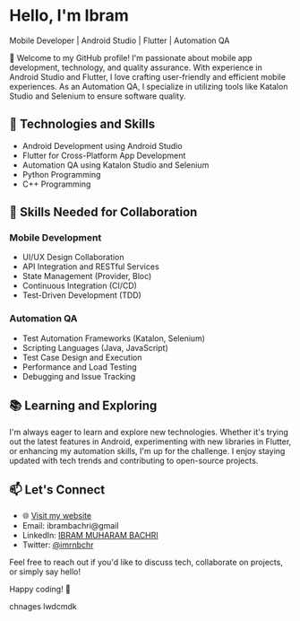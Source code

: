 # Hello, I'm Ibram

Mobile Developer | Android Studio | Flutter | Automation QA

👋 Welcome to my GitHub profile! I'm passionate about mobile app development, technology, and quality assurance. With experience in Android Studio and Flutter, I love crafting user-friendly and efficient mobile experiences. As an Automation QA, I specialize in utilizing tools like Katalon Studio and Selenium to ensure software quality.

## 🚀 Technologies and Skills

- Android Development using Android Studio
- Flutter for Cross-Platform App Development
- Automation QA using Katalon Studio and Selenium
- Python Programming
- C++ Programming

## 🌟 Skills Needed for Collaboration

### Mobile Development
- UI/UX Design Collaboration
- API Integration and RESTful Services
- State Management (Provider, Bloc)
- Continuous Integration (CI/CD)
- Test-Driven Development (TDD)

### Automation QA
- Test Automation Frameworks (Katalon, Selenium)
- Scripting Languages (Java, JavaScript)
- Test Case Design and Execution
- Performance and Load Testing
- Debugging and Issue Tracking

## 📚 Learning and Exploring

I'm always eager to learn and explore new technologies. Whether it's trying out the latest features in Android, experimenting with new libraries in Flutter, or enhancing my automation skills, I'm up for the challenge. I enjoy staying updated with tech trends and contributing to open-source projects.

## 📫 Let's Connect

- 🌐 [Visit my website](https://ibrambachri.github.io/)
- Email: ibrambachri@gmail
- LinkedIn: [IBRAM MUHARAM BACHRI](https://www.linkedin.com/in/ibrambachri/)
- Twitter: [@imrnbchr](https://twitter.com/imrnbchr)

Feel free to reach out if you'd like to discuss tech, collaborate on projects, or simply say hello!

Happy coding! 🎉


chnages
lwdcmdk